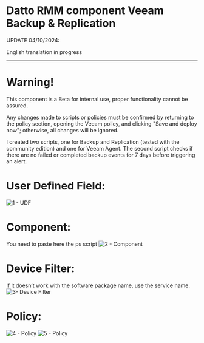 # Datto RMM component Veeam Backup & Replication

UPDATE 04/10/2024:

English translation in progress

---------------------------------------------------------------------------

# Warning!
This component is a Beta for internal use, proper functionality cannot be assured.

Any changes made to scripts or policies must be confirmed by returning to the policy section, opening the Veeam policy, and clicking "Save and deploy now"; otherwise, all changes will be ignored.

I created two scripts, one for Backup and Replication (tested with the community edition) and one for Veeam Agent. The second script checks if there are no failed or completed backup events for 7 days before triggering an alert.

# User Defined Field:
![1 - UDF](https://github.com/user-attachments/assets/7671d235-6941-4da4-8970-569185aca5fb)


# Component:

You need to paste here the ps script
![2 - Component](https://github.com/user-attachments/assets/43853be7-5e76-46d1-aac3-30bc1da4f44a)


# Device Filter:

If it doesn’t work with the software package name, use the service name.
![3- Device Filter](https://github.com/user-attachments/assets/de7a5b63-9979-4167-9bed-0d85a3682d4a)


# Policy:
![4 - Policy](https://github.com/user-attachments/assets/f5f56d64-1bf4-441b-9fdb-ac37ed1aff30)
![5 - Policy](https://github.com/user-attachments/assets/c9e7d026-78e4-4698-9de0-770cccfdee0c)



